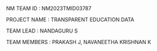 NM TEAM ID : NM2023TMID03787

PROJECT NAME : TRANSPARENT EDUCATION DATA

TEAM LEAD : NANDAGURU S

TEAM MEMBERS : PRAKASH J, NAVANEETHA KRISHNAN K
